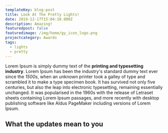 ```yaml
---
templateKey: blog-post
title: Look At The Pretty Lights!
date: 2019-12-17T15:04:10.000Z
description: Amazing!
featuredpost: false
featuredimage: /img/home/gy_icon_logo.png
projectcategory: Awards
tags:
  - lights
  - pretty
---
```

Lorem Ipsum is simply dummy text of the **printing and typesetting industry**. Lorem Ipsum has been the industry's standard dummy text ever since the _1500s_, when an unknown printer took a galley of type and scrambled it to make a type specimen book. It has survived not only five centuries, but also the leap into electronic typesetting, remaining essentially unchanged. It was popularised in the 1960s with the release of Letraset sheets containing Lorem Ipsum passages, and more recently with desktop publishing software like Aldus PageMaker including versions of Lorem Ipsum.

## What the updates mean to you
